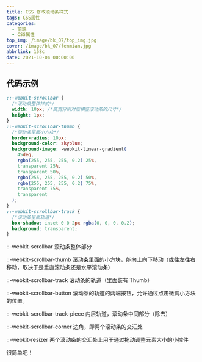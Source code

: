 ```yaml
---
title: CSS 修改滚动条样式
tags: CSS属性
categories: 
  - 前端
  - CSS属性
top_img: /image/bk_07/top_img.jpg
cover: /image/bk_07/fenmian.jpg
abbrlink: 158c
date: 2021-10-04 00:00:00
---
```


## 代码示例
```css
::-webkit-scrollbar {
  /*滚动条整体样式*/
  width: 10px; /*高宽分别对应横竖滚动条的尺寸*/
  height: 1px;
}
::-webkit-scrollbar-thumb {
  /*滚动条里面小方块*/
  border-radius: 10px;
  background-color: skyblue;
  background-image: -webkit-linear-gradient(
    45deg,
    rgba(255, 255, 255, 0.2) 25%,
    transparent 25%,
    transparent 50%,
    rgba(255, 255, 255, 0.2) 50%,
    rgba(255, 255, 255, 0.2) 75%,
    transparent 75%,
    transparent
  );
}
::-webkit-scrollbar-track {
  /*滚动条里面轨道*/
  box-shadow: inset 0 0 2px rgba(0, 0, 0, 0.2);
  background: transparent;
}
```

::-webkit-scrollbar 滚动条整体部分


::-webkit-scrollbar-thumb 滚动条里面的小方块，能向上向下移动（或往左往右移动，取决于是垂直滚动条还是水平滚动条）


::-webkit-scrollbar-track 滚动条的轨道（里面装有 Thumb）


::-webkit-scrollbar-button 滚动条的轨道的两端按钮，允许通过点击微调小方块的位置。


::-webkit-scrollbar-track-piece 内层轨道，滚动条中间部分（除去）


::-webkit-scrollbar-corner 边角，即两个滚动条的交汇处


::-webkit-resizer 两个滚动条的交汇处上用于通过拖动调整元素大小的小控件



很简单吧！

